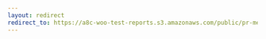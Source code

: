 ```yaml
---
layout: redirect
redirect_to: https://a8c-woo-test-reports.s3.amazonaws.com/public/pr-merge/40853/api/index.html
---
```

